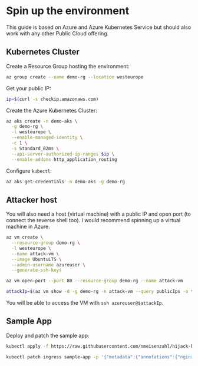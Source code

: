 # Spin up the environment

This guide is based on Azure and Azure Kubernetes Service but should also work with any other Public Cloud offering.

## Kubernetes Cluster

Create a Resource Group hosting the environment:

```bash
az group create --name demo-rg --location westeurope
```

Get your public IP:

```bash
ip=$(curl -s checkip.amazonaws.com)

```

Create the Azure Kubernetes Cluster:

```bash
az aks create -n demo-aks \
  -g demo-rg \
  -l westeurope \
  --enable-managed-identity \
  -c 1 \
  -s Standard_B2ms \
  --api-server-authorized-ip-ranges $ip \
  --enable-addons http_application_routing
```

Configure `kubectl`:

```bash
az aks get-credentials -n demo-aks -g demo-rg
```

## Attacker host

You will also need a host (virtual machine) with a public IP and open port (to connect the reverse shell too). I would recommend spinning up a virtual machine in Azure.

``` bash
az vm create \
  --resource-group demo-rg \
  -l westeurope \
  --name attack-vm \
  --image UbuntuLTS \
  --admin-username azureuser \
  --generate-ssh-keys

az vm open-port --port 80 --resource-group demo-rg --name attack-vm

attackIp=$(az vm show -d -g demo-rg -n attack-vm --query publicIps -o tsv)
```

You will be able to access the VM with `ssh azureuser@$attackIp`.

## Sample App

Deploy and patch the sample app:

```bash
kubectl apply -f https://raw.githubusercontent.com/nmeisenzahl/hijack-kubernetes/main/assets/demo.yaml

kubectl patch ingress sample-app -p '{"metadata":{"annotations":{"nginx.ingress.kubernetes.io/whitelist-source-range":"'$ip'/32"}}}'
```
